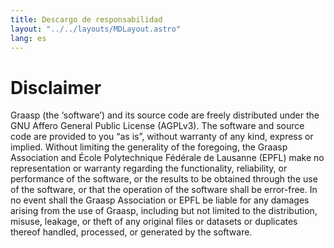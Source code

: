 ```yaml
---
title: Descargo de responsabilidad
layout: "../../layouts/MDLayout.astro"
lang: es
---
```


# Disclaimer

Graasp (the ‘software’) and its source code are freely distributed under the GNU Affero General Public License (AGPLv3). The software and source code are provided to you “as is”, without warranty of any kind, express or implied. Without limiting the generality of the foregoing, the Graasp Association and École Polytechnique Fédérale de Lausanne (EPFL) make no representation or warranty regarding the functionality, reliability, or performance of the software, or the results to be obtained through the use of the software, or that the operation of the software shall be error-free. In no event shall the Graasp Association or EPFL be liable for any damages arising from the use of Graasp, including but not limited to the distribution, misuse, leakage, or theft of any original files or datasets or duplicates thereof handled, processed, or generated by the software.
